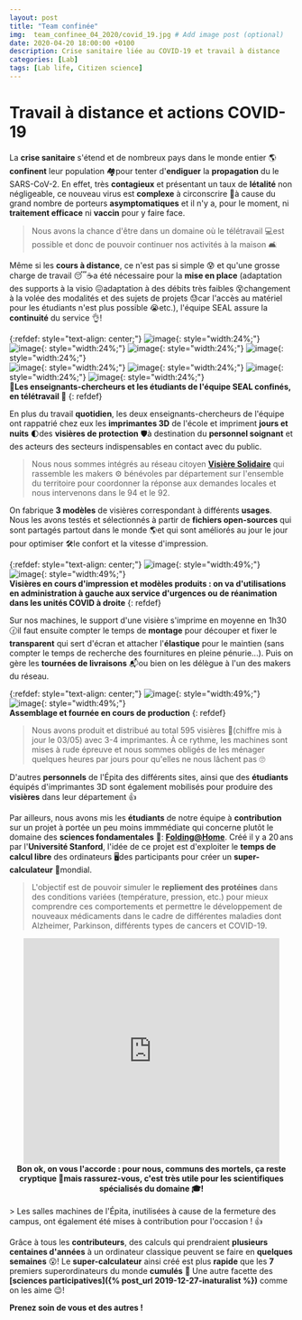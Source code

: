 ```yaml
---
layout: post
title: "Team confinée"
img:  team_confinee_04_2020/covid_19.jpg # Add image post (optional)
date: 2020-04-20 18:00:00 +0100
description: Crise sanitaire liée au COVID-19 et travail à distance 
categories: [Lab]
tags: [Lab life, Citizen science]
--- 
```



# Travail à distance et actions COVID-19

La **crise sanitaire** s'étend et de nombreux pays dans le monde entier 🌎**confinent** leur population 🏘pour tenter d'**endiguer** la **propagation** du le SARS-CoV-2. En effet, très **contagieux** et présentant un taux de **létalité** non négligeable, ce nouveau virus est **complexe** à circonscrire 🚫à cause du grand nombre de porteurs **asymptomatiques** et il n'y a, pour le moment, ni **traitement efficace** ni **vaccin** pour y faire face.

> Nous avons la chance d'être dans un domaine où le télétravail 💻est possible et donc de pouvoir continuer nos activités à la maison 🛋

Même si les **cours à distance**, ce n'est pas si simple 😰 et qu'une grosse charge de travail 😴☕️a été nécessaire pour la **mise en place** (adaptation des supports à la visio 😖adaptation à des débits très faibles 😵changement à la volée des modalités et des sujets de projets 😓car l'accès au matériel pour les étudiants n'est plus possible 😭etc.), l'équipe SEAL assure la **continuité** du service 👌!


{:refdef: style="text-align: center;"}
![image](/assets/img/team_confinee_04_2020/team_confinee_01.jpg){: style="width:24%;"}
![image](/assets/img/team_confinee_04_2020/team_confinee_02.jpg){: style="width:24%;"}
![image](/assets/img/team_confinee_04_2020/team_confinee_03.jpg){: style="width:24%;"}
![image](/assets/img/team_confinee_04_2020/team_confinee_03.jpg){: style="width:24%;"}<br/>
![image](/assets/img/team_confinee_04_2020/team_confinee_03.jpg){: style="width:24%;"}
![image](/assets/img/team_confinee_04_2020/team_confinee_03.jpg){: style="width:24%;"}
![image](/assets/img/team_confinee_04_2020/team_confinee_03.jpg){: style="width:24%;"}
![image](/assets/img/team_confinee_04_2020/team_confinee_03.jpg){: style="width:24%;"}<br/>
**👋Les enseignants-chercheurs et les étudiants de l'équipe SEAL confinés, en télétravail 👋**
{: refdef}


<!-- ## Production de visières de protection -->
En plus du travail **quotidien**, les deux enseignants-chercheurs de l'équipe ont rappatrié chez eux les **imprimantes 3D** de l'école et impriment **jours et nuits** 🌓des **visières de protection** 🛡à destination du **personnel soignant** et des acteurs des secteurs indispensables en contact avec du public. 

> Nous nous sommes intégrés au réseau citoyen **[Visière Solidaire](https://visieresolidaire.org/fr/ "Liens vers Visière Solidaire")** qui rassemble les makers ⚙️ bénévoles par département sur l'ensemble du territoire pour coordonner la réponse aux demandes locales et nous intervenons dans le 94 et le 92. 


On fabrique **3 modèles** de visières correspondant à différents **usages**. Nous les avons testés et sélectionnés à partir de **fichiers open-sources** qui sont partagés partout dans le monde 🌎et qui sont améliorés au jour le jour pour optimiser 🛠le confort et la vitesse d'impression. 

{:refdef: style="text-align: center;"}
![image](/assets/img/team_confinee_04_2020/visieres_protection_impression.jpg){: style="width:49%;"}
![image](/assets/img/team_confinee_04_2020/visieres_protection_modeles.jpg){: style="width:49%;"}<br/>
**Visières en cours d'impression et modèles produits : on va d'utilisations en administration à gauche aux service d'urgences ou de réanimation dans les unités COVID à droite**
{: refdef}



Sur nos machines, le support d'une visière s'imprime en moyenne en 1h30 🕜il faut ensuite compter le temps de **montage** pour découper et fixer le **transparent** qui sert d'écran et attacher l'**élastique** pour le maintien (sans compter le temps de recherche des fournitures en pleine pénurie...). Puis on gère les **tournées de livraisons** 📬ou bien on les délègue à l'un des makers du réseau.  

{:refdef: style="text-align: center;"}
![image](/assets/img/team_confinee_04_2020/visieres_protection_assemblage.jpg){: style="width:49%;"}
![image](/assets/img/team_confinee_04_2020/visieres_protection_production.jpg){: style="width:49%;"}<br/>
**Assemblage et fournée en cours de production**
{: refdef}


> Nous avons produit et distribué au total 595 visières 🤗(chiffre mis à jour le 03/05) avec 3-4 imprimantes. À ce rythme, les machines sont mises à rude épreuve et nous sommes obligés de les ménager quelques heures par jours pour qu'elles ne nous lâchent pas 🙄

D'autres **personnels** de l'Épita des différents sites, ainsi que des **étudiants** équipés d'imprimantes 3D sont également mobilisés pour produire des **visières** dans leur département 👍


<!-- ## Folding@Home -->

Par ailleurs, nous avons mis les **étudiants** de notre équipe à **contribution** sur un projet à portée un peu moins immmédiate qui concerne plutôt le domaine des **sciences fondamentales** 🔬: **[Folding&#x40;Home](https://foldingathome.org/start-folding/ "Liens vers Folding@Home")**. Créé il y a 20&#x202F;ans par l'**Université Stanford**, l'idée de ce projet est d'exploiter le **temps de calcul libre** des ordinateurs 🖥des participants pour créer un **super-calculateur** 💪mondial. 

> L'objectif est de pouvoir simuler le **repliement des protéines** dans des conditions variées (température, pression, etc.) pour mieux comprendre ces comportements et permettre le développement de nouveaux médicaments dans le cadre de différentes maladies dont Alzheimer, Parkinson, différents types de cancers et COVID-19. 

<center>
<iframe style="width: 90%; min-height:400px;" src="https://www.youtube.com/embed/ieF7ER1wvT0" frameborder="0" allow="accelerometer; autoplay; encrypted-media; gyroscope; picture-in-picture" allowfullscreen></iframe>
<br/><strong>Bon ok, on vous l'accorde : pour nous, communs des mortels, ça reste cryptique 🤔mais rassurez-vous, c'est très utile pour les scientifiques spécialisés du domaine 🎓!</strong>
</center>

<br/>
> Les salles machines de l'Épita, inutilisées à cause de la fermeture des campus, ont également été mises à contribution pour l'occasion ! 👍

Grâce à tous les **contributeurs**, des calculs qui prendraient **plusieurs centaines d'années** à un ordinateur classique peuvent se faire en **quelques semaines** 😮! Le **super-calculateur** ainsi créé est plus **rapide** que les **7** premiers superordinateurs du monde **cumulés** 👏 Une autre facette des **[sciences participatives]({% post_url 2019-12-27-inaturalist %})** comme on les aime 😉!    

   

**Prenez soin de vous et des autres !**







